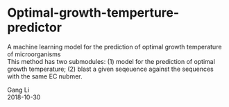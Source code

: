 # Optimal-growth-temperture-predictor
A machine learning model for the prediction of optimal growth temperature of microorganisms<br/>
This method has two submodules: (1) model for the prediction of optimal growth temperature; (2) blast a given seqeuence against the sequences with the same EC nubmer. 

Gang Li<br/>
2018-10-30
